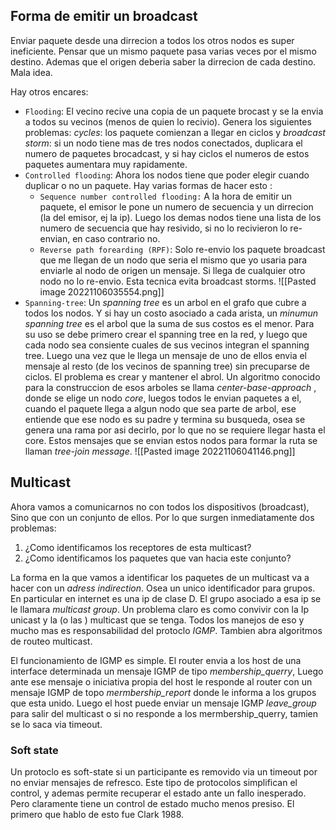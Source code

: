 ## Forma de emitir un broadcast
Enviar paquete desde una dirrecion a todos los otros nodos es super ineficiente. Pensar que un mismo paquete pasa varias veces por el mismo destino. Ademas que el origen deberia saber la dirrecion de cada destino. Mala idea. 

Hay  otros encares:
- `Flooding`: El vecino recive una copia de un paquete brocast y se la envia a todos su vecinos (menos de quien lo recivio). Genera los siguientes problemas: *cycles*: los paquete comienzan a llegar en ciclos y *broadcast storm*: si un nodo tiene mas de tres nodos conectados, duplicara el numero de paquetes brocadcast, y si hay ciclos el numeros de estos paquetes aumentara muy rapidamente.
- `Controlled flooding`:  Ahora los nodos tiene que poder elegir cuando duplicar o no un paquete. Hay varias formas de hacer esto : 
	- `Sequence number controlled flooding:` A la hora de emitir un paquete, el emisor le pone un numero de secuencia y un dirrecion (la del emisor, ej la ip). Luego los demas nodos tiene una lista de los numero de secuencia que hay resivido, si no lo recivieron lo re-envian, en caso contrario no. 
	- `Reverse path forearding (RPF)`: Solo re-envio los paquete broadcast que me llegan de un nodo que seria el mismo que yo usaria para enviarle al nodo de origen un mensaje. Si llega de cualquier otro nodo no lo re-envio.  Esta tecnica evita broadcast storms. ![[Pasted image 20221106035554.png]]	
- `Spanning-tree`: Un *spanning tree* es un arbol en el grafo que cubre a todos los nodos. Y si hay un costo asociado a cada arista, un *minumun spanning tree* es el arbol que la suma de sus costos es el menor. Para su uso se debe primero crear el spanning tree en la red, y luego que cada nodo sea consiente cuales de sus vecinos integran el spanning tree. Luego una vez que le llega un mensaje de uno de ellos envia el mensaje al resto (de los vecinos de spanning tree) sin precuparse de ciclos. El problema es crear y mantener el abrol. Un algoritmo conocido para la construccion de esos arboles se llama *center-base-approach* , donde se elige un nodo *core*, luegos todos le envian paquetes a el, cuando el paquete llega a algun nodo que sea parte de arbol, ese entiende que ese nodo es su padre y termina su busqueda, osea se genera una rama por asi decirlo, por lo que no se requiere llegar hasta el core. Estos mensajes que se envian estos nodos para formar la ruta se llaman *tree-join message*. ![[Pasted image 20221106041146.png]]

## Multicast
Ahora vamos a comunicarnos no con todos los dispositivos (broadcast), Sino que con un conjunto de ellos. Por lo que surgen inmediatamente dos problemas:
1. ¿Como identificamos los receptores de esta multicast?
2. ¿Como identificamos los paquetes que van hacia este conjunto?

La forma en la que vamos a identificar los paquetes de un multicast va a hacer con un *adress indirection*. Osea un unico identificador para grupos. En particular en internet es una ip de clase D. 
El grupo asociado a esa ip se le llamara *multicast group*. 
Un problema claro es como convivir con la Ip unicast y la (o las ) multicast que se tenga. Todos los manejos de eso y mucho mas es responsabilidad del protoclo *IGMP*. Tambien abra algoritmos de routeo multicast. 

El funcionamiento de IGMP es simple. El router envia a los host de una interface determinada un mensaje IGMP de tipo *membership_querry*, Luego ante ese mensaje o iniciativa propia del host le responde al router con un mensaje IGMP de topo *mermbership_report* donde le informa a los grupos que esta unido. Luego el host puede enviar un mensaje IGMP *leave_group* para salir del multicast o si no responde a los mermbership_querry, tamien se lo saca via timeout. 

### Soft state
Un protoclo es soft-state si un participante es removido via un timeout por no enviar mensajes de refresco. Este tipo de protocolos simplifican el control, y ademas permite recuperar el estado ante un fallo inesperado. Pero claramente tiene un control de estado mucho menos presiso. El primero que hablo de esto fue Clark 1988. 


